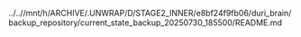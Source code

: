 ../..//mnt/h/ARCHIVE/.UNWRAP/D/STAGE2_INNER/e8bf24f9fb06/duri_brain/backup_repository/current_state_backup_20250730_185500/README.md